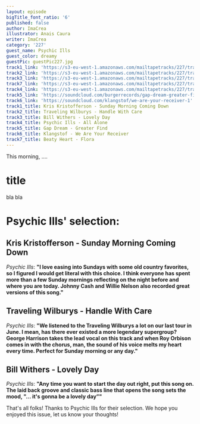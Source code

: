 ```yaml
---
layout: episode
bigTitle_font_ratio: '6'
published: false
author: ImaCrea
illustrator: Anais Caura
writer: ImaCrea
category: '227'
guest_name: Psychic Ills
guest_color: dreamy
guestPic: guestPic227.jpg
track1_link: 'https://s3-eu-west-1.amazonaws.com/mailtapetracks/227/track1.mp3'
track2_link: 'https://s3-eu-west-1.amazonaws.com/mailtapetracks/227/track2.mp3'
track3_link: 'https://s3-eu-west-1.amazonaws.com/mailtapetracks/227/track3.mp3'
track7_link: 'https://s3-eu-west-1.amazonaws.com/mailtapetracks/227/track7.mp3'
track4_link: 'https://s3-eu-west-1.amazonaws.com/mailtapetracks/227/track4.mp3'
track5_link: 'https://soundcloud.com/burgerrecords/gap-dream-greater-find'
track6_link: 'https://soundcloud.com/klangstof/we-are-your-receiver-1'
track1_title: Kris Kristofferson - Sunday Morning Coming Down
track2_title: Traveling Wilburys - Handle With Care
track3_title: Bill Withers - Lovely Day
track4_title: Psychic Ills - All Alone
track5_title: Gap Dream - Greater Find
track6_title: Klangstof - We Are Your Receiver
track7_title: Beaty Heart - Flora
---
```

<p id="introduction">This morning, .... </p>

# title

bla bla

# Psychic Ills' selection:

## Kris Kristofferson - Sunday Morning Coming Down
_Psychic Ills_: **"**I love easing into Sundays with some old country favorites, so I figured I would get literal with this choice. I think everyone has spent more than a few Sunday mornings reflecting on the night before and where you are today. Johnny Cash and Willie Nelson also recorded great versions of this song.**"**

## Traveling Wilburys - Handle With Care
_Psychic Ills_: **"**We listened to the Traveling Wilburys a lot on our last tour in June. I mean, has there ever existed a more legendary supergroup? George Harrison takes the lead vocal on this track and when Roy Orbison comes in with the chorus, man, the sound of his voice melts my heart every time. Perfect for Sunday morning or any day.**"**

## Bill Withers - Lovely Day
_Psychic Ills_: **"**Any time you want to start the day out right, put this song on. The laid back groove and classic bass line that opens the song sets the mood, "... it's gonna be a lovely day”**"**

<p id="outroduction">That's all folks! Thanks to Psychic Ills for their selection. We hope you enjoyed this issue, let us know your thoughts!</p>

